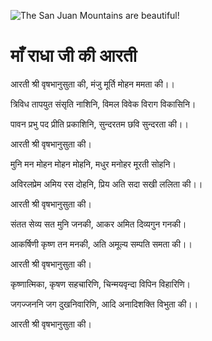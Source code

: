 ![The San Juan Mountains are beautiful!](lib/assets/images/artis/img.png "San Juan Mountains")

#  माँ राधा जी की आरती

आरती श्री वृषभानुसुता की, मंजु मूर्ति मोहन ममता की।।

त्रिविध तापयुत संसृति नाशिनि, विमल विवेक विराग विकासिनि।

पावन प्रभु पद प्रीति प्रकाशिनि, सुन्दरतम छवि सुन्दरता की।।

आरती श्री वृषभानुसुता की।

मुनि मन मोहन मोहन मोहनि, मधुर मनोहर मूरती सोहनि।

अविरलप्रेम अमिय रस दोहनि, प्रिय अति सदा सखी ललिता की।।

आरती श्री वृषभानुसुता की।

संतत सेव्य सत मुनि जनकी, आकर अमित दिव्यगुन गनकी।

आकर्षिणी कृष्ण तन मनकी, अति अमूल्य सम्पति समता की।।

आरती श्री वृषभानुसुता की।

कृष्णात्मिका, कृषण सहचारिणि, चिन्मयवृन्दा विपिन विहारिणि।

जगज्जननि जग दुखनिवारिणि, आदि अनादिशक्ति विभुता की।।

आरती श्री वृषभानुसुता की।